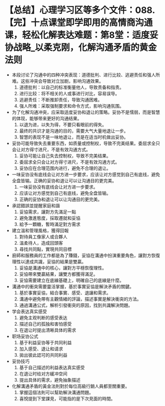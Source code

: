 # 【总结】心理学习区等多个文件：088.【完】十点课堂即学即用的高情商沟通课，轻松化解表达难题：第8堂：适度妥协战略_以柔克刚，化解沟通矛盾的黄金法则

-   本段讨论了沟通中的四种冲突表现：道德批判、进行比较、逃避责任和强人所难。这些冲突会导致对立加剧，影响沟通效果。
    1.  道德批判：以自己的标准衡量他人，导致责备和指责。
    2.  进行比较：将不相关的人或事进行对比，容易误导。
    3.  逃避责任：不断推卸责任，导致沟通困难。
    4.  强人所难：采取强制要求和命令方式，影响沟通氛围。
-   为了化解沟通冲突，应采取适度妥协和退让的策略。妥协不是懦弱，而是智慧的体现，能够带来更好的沟通结果。
    1.  以退为进，以失为得，不要只看眼前的得失。
    2.  最终的共识才是沟通的目的，需要大气大量地退让一步。
    3.  智慧的表现不是一味地退让，而是在适当时机做出妥协。
-   妥协可能导致失去重要东西，如质量或控制权，导致不完美结果。委屈求全只会让对方得寸进尺，不是有效沟通方式。
    1.  妥协可能让自己失去控制权，导致不完美结果。
    2.  委屈求全只会让对方得寸进尺，不是有效沟通方式。
    3.  妥协应在合理范围内进行，避免不合理的退让。
-   一味妥协没有底线会让对方进一步要求，应该让对方感觉到自己有底线，避免全盘皆输。正确的妥协和退让可以让沟通目的更完美。
    1.  一味妥协没有底线会让对方进一步要求。
    2.  应该让对方感觉到自己有底线，避免全盘皆输。
    3.  正确的妥协和退让可以让沟通目的更完美。
-   承認錯誤並提醒家庭和諧
    1.  妥協需求，讓對方先滿足一點
    2.  避免激進態度，採取遷就和妥協
    3.  給予一顆糖，暫時滿足對方需求
-   建立溫和管理風格，獲得回報
    1.  對待員工像家人或合夥人
    2.  溫柔待人，造成回頭客
    3.  尋找共同點，實現共同目標
-   廚師和服務員的工作都是為了賺錢，妥協在溝通中扮演重要角色，讓對方恢復理性以達成共識，妥協的結果是雙贏。
    1.  妥協是溝通中的核心，讓對方平穩恢復理性。
    2.  妥協帶來雙贏結果，讓雙方都獲得滿足。
    3.  妥協需要建立在底線基礎上，明確自己的底線是什麼。
-   溝通中的衝突需要靈活掌握，基於事實妥協是解決矛盾的關鍵。
    1.  基於事實妥協，結合事實、感受、退讓和需求。
    2.  溝通中避免帶有主觀情緒的評論，描述事實是解決衝突的方法。
    3.  通過溝通公式，解析引發衝突的原因，找到共識解決問題。
-   学会表达真实感受
    1.  避免主观判断的感受表达
    2.  描述自己的孤独和害怕感受
    3.  在退让时提出清晰具体的需求
-   职场妥协公式
    1.  基于利益妥协等于共同利益
    2.  加入感受、退让和请求
    3.  拋出彼此認可的共同利益
-   妥协技巧
    1.  基于自己描述的利益表达真实感受
    2.  在退让时给对方緩冲空间
    3.  提出具体的需求，避免抽象描述
-   化解溝通矛盾的黃金法則對於每位高級行銷人員都至關重要。
    1.  掌握這個法則可以幫助解決溝通問題。
    2.  喜悅提到下堂課見，可能指的是下次見面的時間。